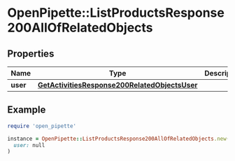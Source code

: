 # OpenPipette::ListProductsResponse200AllOfRelatedObjects

## Properties

| Name | Type | Description | Notes |
| ---- | ---- | ----------- | ----- |
| **user** | [**GetActivitiesResponse200RelatedObjectsUser**](GetActivitiesResponse200RelatedObjectsUser.md) |  | [optional] |

## Example

```ruby
require 'open_pipette'

instance = OpenPipette::ListProductsResponse200AllOfRelatedObjects.new(
  user: null
)
```

